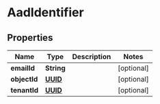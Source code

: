 # AadIdentifier

## Properties
Name | Type | Description | Notes
------------ | ------------- | ------------- | -------------
**emailId** | **String** |  |  [optional]
**objectId** | [**UUID**](UUID.md) |  |  [optional]
**tenantId** | [**UUID**](UUID.md) |  |  [optional]
